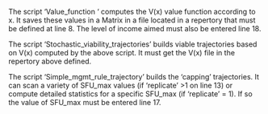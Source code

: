 The script ‘Value_function ‘ computes the V(x) value function according to x.
It saves these values in a Matrix in a file located in a repertory that must be defined at line 8.
The level of income aimed must also be entered line 18.

The script ‘Stochastic_viability_trajectories’ builds viable trajectories based on V(x) computed by the above script.
It must get the V(x) file in the repertory above defined.

The script ‘Simple_mgmt_rule_trajectory’ builds the ‘capping’ trajectories.
It can scan a variety of SFU_max values (if ‘replicate’ >1 on line 13) or compute detailed
statistics for a specific SFU_max (if ‘replicate’ = 1). If so the value of SFU_max must be entered line 17.
